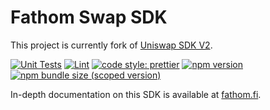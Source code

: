 # Fathom Swap SDK

This project is currently fork of [Uniswap SDK V2](https://github.com/Uniswap/v2-sdk).

[![Unit Tests](https://github.com/Into-The-Fathom/fathom-swap-sdk/workflows/Unit%20Tests/badge.svg)](https://github.com/Into-The-Fathom/fathom-swap-sdk/actions?query=workflow%3A%22Unit+Tests%22)
[![Lint](https://github.com/Into-The-Fathom/fathom-swap-sdk/workflows/Lint/badge.svg)](https://github.com/Into-The-Fathom/fathom-swap-sdk/actions?query=workflow%3ALint)
[![code style: prettier](https://img.shields.io/badge/code_style-prettier-ff69b4.svg?style=flat-square)](https://github.com/prettier/prettier)
[![npm version](https://img.shields.io/npm/v/@into-the-fathom/into-the-fathom-swap-sdk/latest.svg)](https://www.npmjs.com/package/@into-the-fathom/into-the-fathom-swap-sdk/v/latest)
[![npm bundle size (scoped version)](https://img.shields.io/bundlephobia/minzip/@into-the-fathom/into-the-fathom-swap-sdk/latest.svg)](https://bundlephobia.com/result?p=@into-the-fathom/into-the-fathom-swap-sdk@latest)

In-depth documentation on this SDK is available at [fathom.fi](https://fathomswap.org/docs/SDK/getting-started/).
